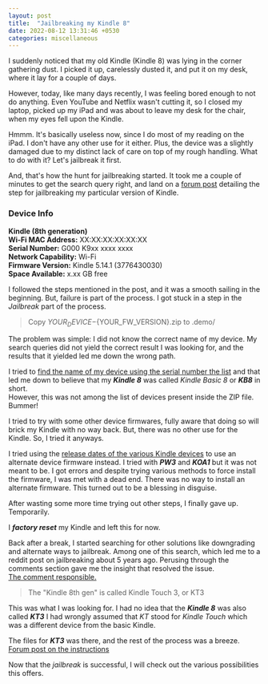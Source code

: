 ```yaml
---
layout: post
title:  "Jailbreaking my Kindle 8"
date: 2022-08-12 13:31:46 +0530
categories: miscellaneous
---
```


I suddenly noticed that my old Kindle (Kindle 8) was lying in the corner gathering dust. I picked it up, carelessly dusted it, and put it on my desk, where it lay for a couple of days.

However, today, like many days recently, I was feeling bored enough to not do anything. Even YouTube and Netflix wasn't cutting it, so I closed my laptop, picked up my iPad and was about to leave my desk for the chair, when my eyes fell upon the Kindle.

Hmmm. It's basically useless now, since I do most of my reading on the iPad. I don't have any other use for it either. Plus, the device was a slightly damaged due to my distinct lack of care on top of my rough handling. What to do with it? Let's jailbreak it first.

And, that's how the hunt for jailbreaking started. It took me a couple of minutes to get the search query right, and land on a [forum post](https://www.mobileread.com/forums/showthread.php?t=346037) detailing the step for jailbreaking my particular version of Kindle.

### Device Info

**Kindle (8th generation)** <br>
**Wi-Fi MAC Address:** XX:XX:XX:XX:XX:XX<br>
**Serial Number:** G000 K9xx xxxx xxxx<br>
**Network Capability:** Wi-Fi<br>
**Firmware Version:** Kindle 5.14.1 (3776430030)<br>
**Space Available:** x.xx GB free<br>

I followed the steps mentioned in the post, and it was a smooth sailing in the beginning. But, failure is part of the process. I got stuck in a step in the _Jailbreak_ part of the process. <br>
> Copy ${YOUR_DEVICE}-${YOUR_FW_VERSION}.zip to .demo/

The problem was simple: I did not know the correct name of my device. My search queries did not yield the correct result I was looking for, and the results that it yielded led me down the wrong path.

I tried to [find the name of my device using the serial number the list](https://www.howtogeek.com/733834/how-to-tell-what-kindle-model-you-have/#moka_anchor_how_to_tell_table) and that led me down to believe that my **_Kindle 8_** was called _Kindle Basic 8_ or **_KB8_** in short.<br>
However, this was not among the list of devices present inside the ZIP file. Bummer!

I tried to try with some other device firmwares, fully aware that doing so will brick my Kindle with no way back. But, there was no other use for the Kindle. So, I tried it anyways.

I tried using the [release dates of the various Kindle devices](https://en.wikipedia.org/wiki/Amazon_Kindle) to use an alternate device firmware instead. I tried with **_PW3_** and **_KOA1_** but it was not meant to be. I got errors and despite trying various methods to force install the firmware, I was met with a dead end. There was no way to install an alternate firmware. This turned out to be a blessing in disguise.

After wasting some more time trying out other steps, I finally gave up. Temporarily.

I **_factory reset_** my Kindle and left this for now.

Back after a break, I started searching for other solutions like downgrading and alternate ways to jailbreak. Among one of this search, which led me to a reddit post on jailbreaking about 5 years ago. Perusing through the comments section gave me the insight that resolved the issue. <br>
[The comment responsible.](https://www.reddit.com/r/kindle/comments/752ece/comment/do3gsi5/?utm_source=share&utm_medium=web2x&context=3)

> The "Kindle 8th gen" is called Kindle Touch 3, or KT3

This was what I was looking for. I had no idea that the **_Kindle 8_** was also called **_KT3_** I had wrongly assumed that _KT_ stood for _Kindle Touch_ which was a different device from the basic Kindle.

The files for **_KT3_** was there, and the rest of the process was a breeze. <br>
[Forum post on the instructions](https://www.mobileread.com/forums/showthread.php?t=346037)

Now that the _jailbreak_ is successful, I will check out the various possibilities this offers.

